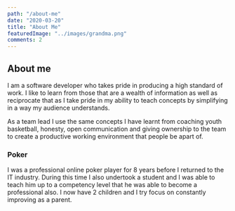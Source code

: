 ```yaml
---
path: "/about-me"
date: "2020-03-20"
title: "About Me"
featuredImage: "../images/grandma.png"
comments: 2
---
```


## About me

I am a software developer who takes pride in producing a high standard of work.  I like to 
learn from those that are a wealth of information as well as reciprocate that as I take pride
in my ability to teach concepts by simplifying in a way my audience understands.  

As a team lead I use the same concepts I have learnt from coaching youth basketball, honesty, open communication and giving ownership to the team to create a productive working environment that people be apart of.

### Poker

I was a professional online poker player for 8 years before I returned to the IT industry.
During this time I also undertook a student and I was able to teach him up to a competency level that he was able to become a professional also.  I now have 2 children and I try focus on constantly improving as a parent.
